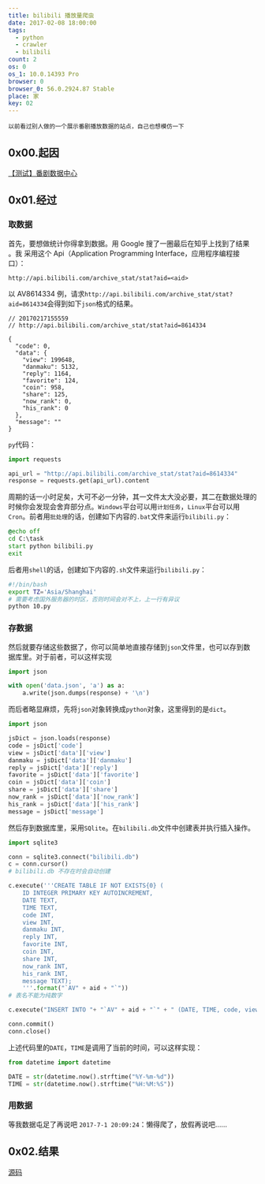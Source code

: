 ```yaml
---
title: bilibili 播放量爬虫
date: 2017-02-08 18:00:00
tags:
  - python
  - crawler
  - bilibili
count: 2
os: 0
os_1: 10.0.14393 Pro
browser: 0
browser_0: 56.0.2924.87 Stable
place: 家
key: 02
---
```

    以前看过别人做的一个展示番剧播放数据的站点，自己也想模仿一下
<!-- more -->
## 0x00.起因
 [【测试】番剧数据中心](https://www.biliplus.com/data/)

## 0x01.经过
### 取数据
首先，要想做统计你得拿到数据。用 Google 搜了一圈最后在知乎上找到了结果 。我
采用这个 Api（Application Programming Interface，应用程序编程接口）：

    http://api.bilibili.com/archive_stat/stat?aid=<aid>

以 AV8614334 例，请求`http://api.bilibili.com/archive_stat/stat?aid=8614334`会得到如下`json`格式的结果。
```
// 20170217155559
// http://api.bilibili.com/archive_stat/stat?aid=8614334

{
  "code": 0,
  "data": {
    "view": 199648,
    "danmaku": 5132,
    "reply": 1164,
    "favorite": 124,
    "coin": 958,
    "share": 125,
    "now_rank": 0,
    "his_rank": 0
  },
  "message": ""
}
```
`py`代码：
``` python
import requests

api_url = "http://api.bilibili.com/archive_stat/stat?aid=8614334"
response = requests.get(api_url).content
```
周期的话一小时足矣，大可不必一分钟，其一文件太大没必要，其二在数据处理的时候你会发现会舍弃部分点。`Windows`平台可以用`计划任务`，`Linux`平台可以用`Cron`。前者用`批处理`的话，创建如下内容的`.bat`文件来运行`bilibili.py`：
``` bat
@echo off
cd C:\task
start python bilibili.py
exit
```
后者用`shell`的话，创建如下内容的`.sh`文件来运行`bilibili.py`：
``` bash
#!/bin/bash
export TZ='Asia/Shanghai'
# 需要考虑国外服务器的时区，否则时间会对不上，上一行有异议
python 10.py
```
### 存数据
然后就要存储这些数据了，你可以简单地直接存储到`json`文件里，也可以存到数据库里。对于前者，可以这样实现
``` python
import json

with open('data.json', 'a') as a:
    a.write(json.dumps(response) + '\n')
```
而后者略显麻烦，先将`json`对象转换成`python`对象，这里得到的是`dict`。
``` python
import json

jsDict = json.loads(response)
code = jsDict['code']
view = jsDict['data']['view']
danmaku = jsDict['data']['danmaku']
reply = jsDict['data']['reply']
favorite = jsDict['data']['favorite']
coin = jsDict['data']['coin']
share = jsDict['data']['share']
now_rank = jsDict['data']['now_rank']
his_rank = jsDict['data']['his_rank']
message = jsDict['message']
```
然后存到数据库里，采用`SQlite`。在`bilibili.db`文件中创建表并执行插入操作。
``` python
import sqlite3

conn = sqlite3.connect("bilibili.db")
c = conn.cursor()
# bilibili.db 不存在时会自动创建

c.execute('''CREATE TABLE IF NOT EXISTS{0} (
    ID INTEGER PRIMARY KEY AUTOINCREMENT,
    DATE TEXT,
    TIME TEXT,
    code INT,
    view INT,
    danmaku INT,
    reply INT,
    favorite INT,
    coin INT,
    share INT,
    now_rank INT,
    his_rank INT,
    message TEXT);
    '''.format("`AV" + aid + "`"))
# 表名不能为纯数字

c.execute("INSERT INTO "+ "`AV" + aid + "`" + " (DATE, TIME, code, view, danmaku, reply, favorite, coin, share, now_rank, his_rank, message) VALUES (?, ?, ?, ?, ?, ?, ?, ?, ?, ?, ?, ?)", (DATE, TIME, code, view, danmaku, reply, favorite, coin, share, now_rank, his_rank, message));

conn.commit()
conn.close()
```
上述代码里的`DATE`，`TIME`是调用了当前的时间，可以这样实现：
``` python
from datetime import datetime

DATE = str(datetime.now().strftime("%Y-%m-%d"))
TIME = str(datetime.now().strftime("%H:%M:%S"))
```
### 用数据
等我数据屯足了再说吧
`2017-7-1 20:09:24`：懒得爬了，放假再说吧……

## 0x02.结果
[源码](https://github.com/yuangezhizao/python/blob/master/crawler/bilibili/analysis-bilibili-views.py)
